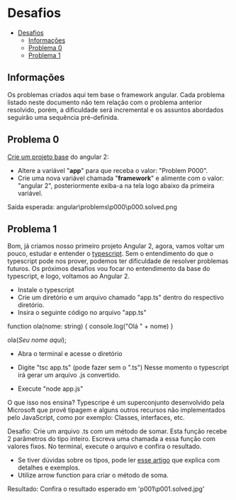 
# Desafios

<!-- @import "[TOC]" {cmd="toc" depthFrom=1 depthTo=6 orderedList=false} -->

<!-- code_chunk_output -->

* [Desafios](#desafios)
	* [Informações](#informações)
	* [Problema 0](#problema-0)
	* [Problema 1](#problema-1)


<!-- /code_chunk_output -->

## Informações
Os problemas criados aqui tem base o framework angular.
Cada problema listado neste documento não tem relação com o problema anterior resolvido, porém, a dificuldade será incremental e os assuntos abordados seguirão uma sequência pré-definida. 


## Problema 0
[Crie um projeto base](https://angular.io/guide/quickstart) do angular 2:
- Altere a variável "**app**" para que receba o valor: "Problem P000".
- Crie uma nova variável chamada "**framework**" e alimente com o valor: "angular 2", posteriormente exiba-a na tela logo abaixo da primeira variável.

Saída esperada: angular\problems\p000\p000.solved.png

## Problema 1
Bom, já criamos nosso primeiro projeto Angular 2, agora, vamos voltar um pouco, estudar e entender o [typescript](https://www.typescriptlang.org/#download-links "typescript"). Sem o entendimento do que o typescript pode nos prover, podemos ter dificuldade de resolver problemas futuros. Os próximos desafios vou focar no entendimento da base do typescript, e logo, voltamos ao Angular 2.

-  Instale o typescript
- Crie um diretório e um arquivo chamado "app.ts" dentro do respectivo diretório.
- Insira o seguinte código no arquivo "app.ts"

function ola(nome: string) {
    console.log("Olá " + nome)
}

ola(*Seu nome aqui*);

- Abra o terminal e acesse o diretório
- Digite "tsc app.ts" (pode fazer sem o ".ts")
	Nesse momento o typescript irá gerar um arquivo .js convertido.

- Execute "node app.js"

O que isso nos ensina?
Typescripe é um superconjunto desenvolvido pela Microsoft que provê tipagem e alguns outros recursos não implementados pelo JavaScript, como por exemplo: Classes, interfaces, etc.

Desafio:
Crie um arquivo .ts com um método de somar. Esta função recebe 2 parâmetros do tipo inteiro. Escreva uma chamada a essa função com valores fixos.  No terminal, execute o arquivo e confira o resultado.
- Se tiver dúvidas sobre os tipos, pode ler [esse artigo](https://goo.gl/ndnkHD "esse artigo") que explica com detalhes e exemplos.
- Utilize arrow function para criar o método de soma.

Resultado: 
Confira o resultado esperado em 'p001\p001.solved.jpg'
